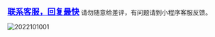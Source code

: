 <a href="https://cdn.jsdelivr.net/gh/Anjude/pubsrc@img/TW-TamperMonkey.png" target="_blanck" style="font-size: 18px; color: blue;font-weight: bold;">联系客服，回复最快</a>
请勿随意给差评，有问题请到小程序客服反馈。

![2022101001](https://cdn.jsdelivr.net/gh/Anjude/pubsrc@img/2022101001.png)